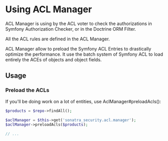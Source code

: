 Using ACL Manager
=================

ACL Manager is using by the ACL voter to check the authorizations in
Symfony Authorization Checker, or in the Doctrine ORM Filter.

All the ACL rules are defined in the ACL Manager.

ACL Manager allow to preload the Symfony ACL Entries to drastically
optimize the performance. It use the batch system of Symfony ACL to load
entirely the ACEs of objects and object fields.

## Usage

### Preload the ACLs

If you'll be doing work on a lot of entities, use AclManager#preloadAcls():

```php
$products = $repo->findAll();

$aclManager = $this->get('sonatra_security.acl.manager');
$aclManager->preloadAcls($products);

// ...
```
